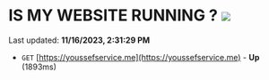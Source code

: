 # IS MY WEBSITE RUNNING ? [![](https://img.shields.io/static/v1?label=Sponsor&message=%E2%9D%A4&logo=GitHub&color=%23fe8e86)](https://github.com/sponsors/<username>)

Last updated: **11/16/2023, 2:31:29 PM**

- `GET` [https://youssefservice.me](https://youssefservice.me) - **Up** (1893ms)
